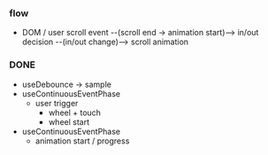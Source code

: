 ### flow
- DOM / user scroll event --(scroll end -> animation start)--> in/out decision --(in/out change)--> scroll animation


### DONE
- useDebounce -> sample
- useContinuousEventPhase
  - user trigger
    - wheel + touch
    - wheel start
- useContinuousEventPhase
  - animation start / progress

